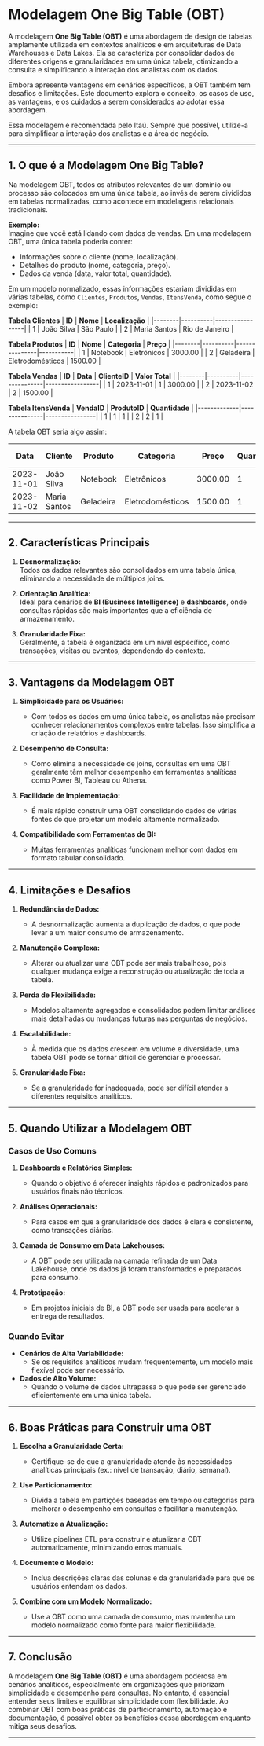 # **Modelagem One Big Table (OBT)**

A modelagem **One Big Table (OBT)** é uma abordagem de design de tabelas amplamente utilizada em contextos analíticos e em arquiteturas de Data Warehouses e Data Lakes. Ela se caracteriza por consolidar dados de diferentes origens e granularidades em uma única tabela, otimizando a consulta e simplificando a interação dos analistas com os dados.

Embora apresente vantagens em cenários específicos, a OBT também tem desafios e limitações. Este documento explora o conceito, os casos de uso, as vantagens, e os cuidados a serem considerados ao adotar essa abordagem.

Essa modelagem é recomendada pelo Itaú. Sempre que possível, utilize-a para simplificar a interação dos analistas e a área de negócio.

---

## **1. O que é a Modelagem One Big Table?**

Na modelagem OBT, todos os atributos relevantes de um domínio ou processo são colocados em uma única tabela, ao invés de serem divididos em tabelas normalizadas, como acontece em modelagens relacionais tradicionais.

**Exemplo:**  
Imagine que você está lidando com dados de vendas. Em uma modelagem OBT, uma única tabela poderia conter:
- Informações sobre o cliente (nome, localização).
- Detalhes do produto (nome, categoria, preço).
- Dados da venda (data, valor total, quantidade).

Em um modelo normalizado, essas informações estariam divididas em várias tabelas, como `Clientes`, `Produtos`, `Vendas`, `ItensVenda`, como segue o exemplo:

**Tabela Clientes**
| **ID** | **Nome** | **Localização** |
|--------|----------|-----------------|
| 1      | João Silva | São Paulo |
| 2      | Maria Santos | Rio de Janeiro |

**Tabela Produtos**
| **ID** | **Nome** | **Categoria** | **Preço** |
|--------|----------|---------------|-----------|
| 1      | Notebook | Eletrônicos | 3000.00 |
| 2      | Geladeira | Eletrodomésticos | 1500.00 |

**Tabela Vendas**
| **ID** | **Data** | **ClienteID** | **Valor Total** |
|--------|----------|---------------|-----------------|
| 1      | 2023-11-01 | 1 | 3000.00 |
| 2      | 2023-11-02 | 2 | 1500.00 |

**Tabela ItensVenda**
| **VendaID** | **ProdutoID** | **Quantidade** |
|-------------|---------------|----------------|
| 1           | 1             | 1 |
| 2           | 2             | 1 |


A tabela OBT seria algo assim:

| **Data**   | **Cliente**  | **Produto** | **Categoria** | **Preço** | **Quantidade** | **Valor Total** |
|------------|--------------|-------------|---------------|-----------|----------------|-----------------|
| 2023-11-01 | João Silva   | Notebook    | Eletrônicos   | 3000.00   | 1              | 3000.00         |
| 2023-11-02 | Maria Santos | Geladeira   | Eletrodomésticos | 1500.00 | 1              | 1500.00         |

---

## **2. Características Principais**

1. **Desnormalização:**  
   Todos os dados relevantes são consolidados em uma tabela única, eliminando a necessidade de múltiplos joins.

2. **Orientação Analítica:**  
   Ideal para cenários de **BI (Business Intelligence)** e **dashboards**, onde consultas rápidas são mais importantes que a eficiência de armazenamento.

3. **Granularidade Fixa:**  
   Geralmente, a tabela é organizada em um nível específico, como transações, visitas ou eventos, dependendo do contexto.

---

## **3. Vantagens da Modelagem OBT**

1. **Simplicidade para os Usuários:**  
   - Com todos os dados em uma única tabela, os analistas não precisam conhecer relacionamentos complexos entre tabelas. Isso simplifica a criação de relatórios e dashboards.

2. **Desempenho de Consulta:**  
   - Como elimina a necessidade de joins, consultas em uma OBT geralmente têm melhor desempenho em ferramentas analíticas como Power BI, Tableau ou Athena.

3. **Facilidade de Implementação:**  
   - É mais rápido construir uma OBT consolidando dados de várias fontes do que projetar um modelo altamente normalizado.

4. **Compatibilidade com Ferramentas de BI:**  
   - Muitas ferramentas analíticas funcionam melhor com dados em formato tabular consolidado.

---

## **4. Limitações e Desafios**

1. **Redundância de Dados:**  
   - A desnormalização aumenta a duplicação de dados, o que pode levar a um maior consumo de armazenamento.

2. **Manutenção Complexa:**  
   - Alterar ou atualizar uma OBT pode ser mais trabalhoso, pois qualquer mudança exige a reconstrução ou atualização de toda a tabela.

3. **Perda de Flexibilidade:**  
   - Modelos altamente agregados e consolidados podem limitar análises mais detalhadas ou mudanças futuras nas perguntas de negócios.

4. **Escalabilidade:**  
   - À medida que os dados crescem em volume e diversidade, uma tabela OBT pode se tornar difícil de gerenciar e processar.

5. **Granularidade Fixa:**  
   - Se a granularidade for inadequada, pode ser difícil atender a diferentes requisitos analíticos.

---

## **5. Quando Utilizar a Modelagem OBT**

### **Casos de Uso Comuns**
1. **Dashboards e Relatórios Simples:**  
   - Quando o objetivo é oferecer insights rápidos e padronizados para usuários finais não técnicos.

2. **Análises Operacionais:**  
   - Para casos em que a granularidade dos dados é clara e consistente, como transações diárias.

3. **Camada de Consumo em Data Lakehouses:**  
   - A OBT pode ser utilizada na camada refinada de um Data Lakehouse, onde os dados já foram transformados e preparados para consumo.

4. **Prototipação:**  
   - Em projetos iniciais de BI, a OBT pode ser usada para acelerar a entrega de resultados.

### **Quando Evitar**
- **Cenários de Alta Variabilidade:**  
  - Se os requisitos analíticos mudam frequentemente, um modelo mais flexível pode ser necessário.
- **Dados de Alto Volume:**  
  - Quando o volume de dados ultrapassa o que pode ser gerenciado eficientemente em uma única tabela.

---

## **6. Boas Práticas para Construir uma OBT**

1. **Escolha a Granularidade Certa:**  
   - Certifique-se de que a granularidade atende às necessidades analíticas principais (ex.: nível de transação, diário, semanal).

2. **Use Particionamento:**  
   - Divida a tabela em partições baseadas em tempo ou categorias para melhorar o desempenho em consultas e facilitar a manutenção.

3. **Automatize a Atualização:**  
   - Utilize pipelines ETL para construir e atualizar a OBT automaticamente, minimizando erros manuais.

4. **Documente o Modelo:**  
   - Inclua descrições claras das colunas e da granularidade para que os usuários entendam os dados.

5. **Combine com um Modelo Normalizado:**  
   - Use a OBT como uma camada de consumo, mas mantenha um modelo normalizado como fonte para maior flexibilidade.

---

## **7. Conclusão**

A modelagem **One Big Table (OBT)** é uma abordagem poderosa em cenários analíticos, especialmente em organizações que priorizam simplicidade e desempenho para consultas. No entanto, é essencial entender seus limites e equilibrar simplicidade com flexibilidade. Ao combinar OBT com boas práticas de particionamento, automação e documentação, é possível obter os benefícios dessa abordagem enquanto mitiga seus desafios.

---